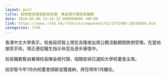 ```yaml
---
layout: post
title: 段崇智吉隆坡跌倒受傷　陳金樑代理校長職務
date: 2024-05-06 13:16:22.000000000 +08:00
link: https://news.rthk.hk/rthk/ch/component/k2/1751980-20240506.htm
categories: rthk
---
```


香港中文大學表示，校長段崇智上周在吉隆坡出席公務活動期間跌倒受傷，在當地接受手術，現正遵從醫生指示休息及逐步康復中。

校長職務暫由署理校長陳金樑代理，相關安排已通知大學校董會主席。

段崇智今年1月向校董會請辭並獲接納，將在明年1月離任。

